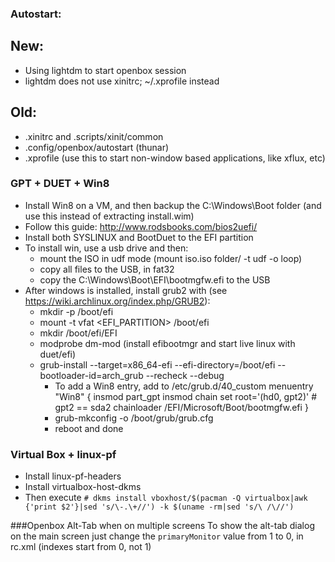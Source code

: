 ### Autostart:
 ## New:
  - Using lightdm to start openbox session
  - lightdm does not use xinitrc; ~/.xprofile instead
 ## Old:
  - .xinitrc and .scripts/xinit/common
  - .config/openbox/autostart (thunar)
  - .xprofile (use this to start non-window based applications, like xflux, etc)

### GPT + DUET + Win8

- Install Win8 on a VM, and then backup the C:\Windows\Boot folder (and use this instead of extracting install.wim)
- Follow this guide: http://www.rodsbooks.com/bios2uefi/
- Install both SYSLINUX and BootDuet to the EFI partition
- To install win, use a usb drive and then:
	- mount the ISO in udf mode (mount iso.iso folder/ -t udf -o loop)
	- copy all files to the USB, in fat32
  - copy the C:\Windows\Boot\EFI\bootmgfw.efi to the USB
- After windows is installed, install grub2 with (see https://wiki.archlinux.org/index.php/GRUB2):
  - mkdir -p /boot/efi
  - mount -t vfat <EFI_PARTITION> /boot/efi
  - mkdir /boot/efi/EFI
  - modprobe dm-mod
	(install efibootmgr and start live linux with duet/efi)
  - grub-install --target=x86_64-efi --efi-directory=/boot/efi --bootloader-id=arch_grub --recheck --debug
	- To add a Win8 entry, add to /etc/grub.d/40_custom
	menuentry "Win8" {
		insmod part_gpt
		insmod chain
		set root='(hd0, gpt2)' # gpt2 == sda2
		chainloader /EFI/Microsoft/Boot/bootmgfw.efi
	}
	- grub-mkconfig -o /boot/grub/grub.cfg
	- reboot and done

### Virtual Box + linux-pf
- Install linux-pf-headers
- Install virtualbox-host-dkms
- Then execute `# dkms install vboxhost/$(pacman -Q virtualbox|awk {'print $2'}|sed 's/\-.\+//') -k $(uname -rm|sed 's/\ /\//')`

###Openbox Alt-Tab when on multiple screens
To show the alt-tab dialog on the main screen just change the `primaryMonitor`
value from 1 to 0, in rc.xml (indexes start from 0, not 1)
